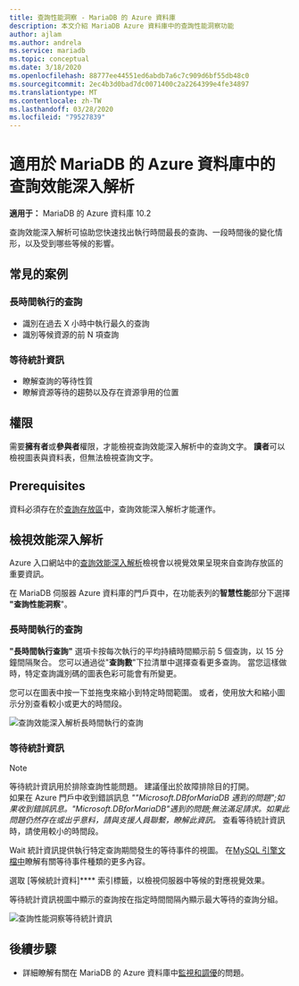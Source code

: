```yaml
---
title: 查詢性能洞察 - MariaDB 的 Azure 資料庫
description: 本文介紹 MariaDB Azure 資料庫中的查詢性能洞察功能
author: ajlam
ms.author: andrela
ms.service: mariadb
ms.topic: conceptual
ms.date: 3/18/2020
ms.openlocfilehash: 88777ee44551ed6abdb7a6c7c909d6bf55db48c0
ms.sourcegitcommit: 2ec4b3d0bad7dc0071400c2a2264399e4fe34897
ms.translationtype: MT
ms.contentlocale: zh-TW
ms.lasthandoff: 03/28/2020
ms.locfileid: "79527839"
---
```

# <a name="query-performance-insight-in-azure-database-for-mariadb"></a>適用於 MariaDB 的 Azure 資料庫中的查詢效能深入解析

**適用于：** MariaDB 的 Azure 資料庫 10.2

查詢效能深入解析可協助您快速找出執行時間最長的查詢、一段時間後的變化情形，以及受到哪些等候的影響。

## <a name="common-scenarios"></a>常見的案例

### <a name="long-running-queries"></a>長時間執行的查詢

- 識別在過去 X 小時中執行最久的查詢
- 識別等候資源的前 N 項查詢
 
### <a name="wait-statistics"></a>等待統計資訊

- 瞭解查詢的等待性質
- 瞭解資源等待的趨勢以及存在資源爭用的位置

## <a name="permissions"></a>權限

需要**擁有者**或**參與者**權限，才能檢視查詢效能深入解析中的查詢文字。 **讀者**可以檢視圖表與資料表，但無法檢視查詢文字。

## <a name="prerequisites"></a>Prerequisites

資料必須存在於[查詢存放區](concepts-query-store.md)中，查詢效能深入解析才能運作。

## <a name="viewing-performance-insights"></a>檢視效能深入解析

Azure 入口網站中的[查詢效能深入解析](concepts-query-performance-insight.md)檢視會以視覺效果呈現來自查詢存放區的重要資訊。

在 MariaDB 伺服器 Azure 資料庫的門戶頁中，在功能表列的**智慧性能**部分下選擇 **"查詢性能洞察**"。

### <a name="long-running-queries"></a>長時間執行的查詢

**"長時間執行查詢"** 選項卡按每次執行的平均持續時間顯示前 5 個查詢，以 15 分鐘間隔聚合。 您可以通過從"**查詢數**"下拉清單中選擇查看更多查詢。 當您這樣做時，特定查詢識別碼的圖表色彩可能會有所變更。

您可以在圖表中按一下並拖曳來縮小到特定時間範圍。 或者，使用放大和縮小圖示分別查看較小或更大的時間段。

![查詢效能深入解析長時間執行的查詢](./media/concepts-query-performance-insight/query-performance-insight-landing-page.png)

### <a name="wait-statistics"></a>等待統計資訊 

> [!NOTE]
> 等待統計資訊用於排除查詢性能問題。 建議僅出於故障排除目的打開。 <br>如果在 Azure 門戶中收到錯誤訊息 *""Microsoft.DBforMariaDB 遇到的問題";如果收到錯誤訊息。"Microsoft.DBforMariaDB"遇到的問題;無法滿足請求。如果此問題仍然存在或出乎意料，請與支援人員聯繫，瞭解此資訊。* 查看等待統計資訊時，請使用較小的時間段。

Wait 統計資訊提供執行特定查詢期間發生的等待事件的視圖。 在[MySQL 引擎文檔中](https://go.microsoft.com/fwlink/?linkid=2098206)瞭解有關等待事件種類的更多內容。

選取 [等候統計資料]**** 索引標籤，以檢視伺服器中等候的對應視覺效果。

等待統計資訊視圖中顯示的查詢按在指定時間間隔內顯示最大等待的查詢分組。

![查詢性能洞察等待統計資訊](./media/concepts-query-performance-insight/query-performance-insight-wait-statistics.png)

## <a name="next-steps"></a>後續步驟

- 詳細瞭解有關在 MariaDB 的 Azure 資料庫中[監視和調優](concepts-monitoring.md)的問題。